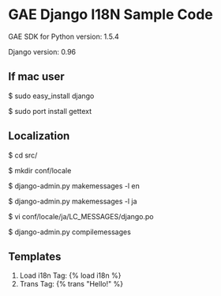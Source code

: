 GAE Django I18N Sample Code
=============

GAE SDK for Python version: 1.5.4

Django version: 0.96

If mac user
------

$ sudo easy_install django

$ sudo port install gettext

Localization
-------

$ cd src/

$ mkdir conf/locale

$ django-admin.py makemessages -l en

$ django-admin.py makemessages -l ja

$ vi conf/locale/ja/LC_MESSAGES/django.po

$ django-admin.py compilemessages

Templates
-------

1. Load i18n Tag: {% load i18n %}
2. Trans Tag: {% trans "Hello!" %}
